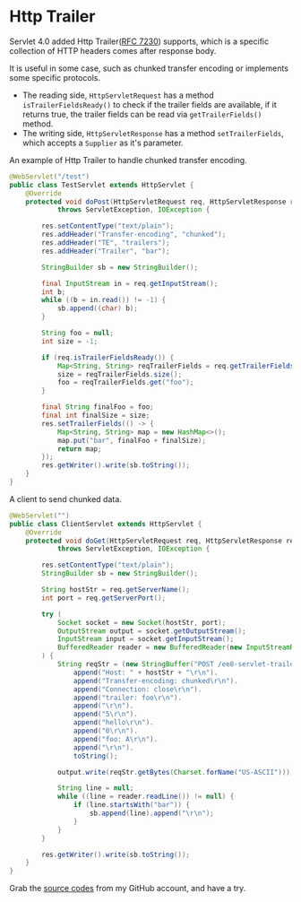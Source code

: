 # Http Trailer

Servlet 4.0 added Http Trailer\([RFC 7230](https://tools.ietf.org/html/rfc7230)\) supports, which is a specific collection of HTTP headers comes after response body.

It is useful in some case, such as chunked transfer encoding or implements some specific protocols.

* The reading side, `HttpServletRequest` has a method `isTrailerFieldsReady()` to check if the trailer fields are available, if it returns true, the trailer fields can be read via `getTrailerFields()` method.
* The writing side, `HttpServletResponse` has a method `setTrailerFields`, which accepts a `Supplier` as it's parameter.

An example of Http Trailer to handle chunked transfer encoding.

```java
@WebServlet("/test")
public class TestServlet extends HttpServlet {
    @Override
    protected void doPost(HttpServletRequest req, HttpServletResponse res)
            throws ServletException, IOException {

        res.setContentType("text/plain");
        res.addHeader("Transfer-encoding", "chunked");
        res.addHeader("TE", "trailers");
        res.addHeader("Trailer", "bar");

        StringBuilder sb = new StringBuilder();

        final InputStream in = req.getInputStream();
        int b;
        while ((b = in.read()) != -1) {
            sb.append((char) b);
        }

        String foo = null;
        int size = -1;

        if (req.isTrailerFieldsReady()) {
            Map<String, String> reqTrailerFields = req.getTrailerFields();
            size = reqTrailerFields.size();
            foo = reqTrailerFields.get("foo");
        }

        final String finalFoo = foo;
        final int finalSize = size;
        res.setTrailerFields(() -> {
            Map<String, String> map = new HashMap<>();
            map.put("bar", finalFoo + finalSize);
            return map;
        });
        res.getWriter().write(sb.toString());
    }
}
```

A client to send chunked data.

```java
@WebServlet("")
public class ClientServlet extends HttpServlet {
    @Override
    protected void doGet(HttpServletRequest req, HttpServletResponse res)
            throws ServletException, IOException {

        res.setContentType("text/plain");
        StringBuilder sb = new StringBuilder();

        String hostStr = req.getServerName();
        int port = req.getServerPort();

        try (
            Socket socket = new Socket(hostStr, port);
            OutputStream output = socket.getOutputStream();
            InputStream input = socket.getInputStream();
            BufferedReader reader = new BufferedReader(new InputStreamReader(input))
        ) {
            String reqStr = (new StringBuffer("POST /ee8-servlet-trailer/test HTTP/1.1\r\n")).
                append("Host: " + hostStr + "\r\n").
                append("Transfer-encoding: chunked\r\n").
                append("Connection: close\r\n").
                append("trailer: foo\r\n").
                append("\r\n").
                append("5\r\n").
                append("hello\r\n").
                append("0\r\n").
                append("foo: A\r\n").
                append("\r\n").
                toString();

            output.write(reqStr.getBytes(Charset.forName("US-ASCII")));

            String line = null;
            while ((line = reader.readLine()) != null) {
                if (line.startsWith("bar")) {
                    sb.append(line).append("\r\n");
                }
            }
        }

        res.getWriter().write(sb.toString());
    }
}
```

Grab the [source codes](https://github.com/hantsy/ee8-sandbox) from my GitHub account, and have a try.

